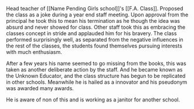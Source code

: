 Head teacher of [[Name Pending Girls school]]'s [[F.A. Class]]. Proposed the class as a joke during a year end staff meeting. Upon approval from the principal he took this to mean his termination as he though the idea was absurd and never showed for class.
Other staff took this as embracing the classes concept in stride and applauded him for his bravery. The class performed surprisingly well, as separated from the negative influences in the rest of the classes, the students found themselves pursuing interests with much enthusiasm.

After a few years his name seemed to go missing from the books, this was taken as another deliberate action by the staff. And he became known as the Unknown Educator, and the class structure has begun to be replicated in other schools. Meanwhile he is hailed as a innovator and his pseudonym was awarded many awards.

He is aware of non of this and is working as a janitor for another school.
